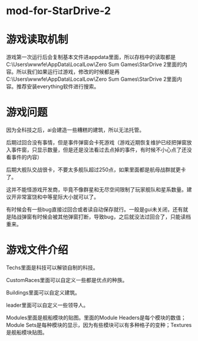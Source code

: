 # mod-for-StarDrive-2

# 游戏读取机制

游戏第一次运行后会复制基本文件进appdata里面，所以存档中的读取都是C:\Users\wwwfe\AppData\LocalLow\Zero Sum Games\StarDrive 2里面的内容。所以我们如果运行过游戏，修改的时候都是再C:\Users\wwwfe\AppData\LocalLow\Zero Sum Games\StarDrive 2里面内容。推荐安装everything软件进行搜索。

# 游戏问题
因为全科技之后，ai会建造一些糟糕的建筑，所以无法托管。

后期过回合没有事情，但是事件弹窗会卡死游戏（游戏近期恢复维护已经把弹窗放入事件窗，只显示数量，但是还是没法看过去点掉的事件，有时候不小心点了还没看事件的内容）

后期大舰队交战很卡，不要太多舰队超过250点，如果里面都是航母战群就更卡了。

这并不能怪游戏开发商，毕竟不像群星和无尽空间限制了玩家舰队和星系数量。建议开非常富饶和中等星际大小就可以了。

有时候会有一些bug直接过回合或者读自动保存就行。一般是gui未关闭，还有就是陆战弹窗有时候会被其他弹窗打断，导致bug，之后就没法过回合了，只能读档重来。


# 游戏文件介绍

Techs里面是科技可以解锁自制的科技。

CustomRaces里面可以自定义一些都是优点的种族。

Buildings里面可以自定义建筑。

leader里面可以自定义一些领导人。

Modules里面是舰船模块的贴图。里面的Module Headers是每个模块的数值；Module Sets是每种模块的显示，因为有些模块可以有多种格子的变种；Textures是舰船模块贴图。
